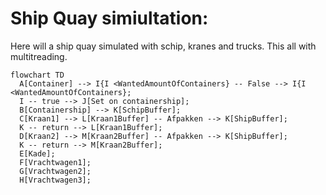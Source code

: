 # Ship Quay simiultation:

Here will a ship quay simulated with schip, kranes and trucks. This all with multitreading.

```mermaid
flowchart TD
  A[Container] --> I{I <WantedAmountOfContainers} -- False --> I{I <WantedAmountOfContainers};
  I -- true --> J[Set on containership];
  B[Containership] --> K[SchipBuffer];
  C[Kraan1] --> L[Kraan1Buffer] -- Afpakken --> K[ShipBuffer];
  K -- return --> L[Kraan1Buffer];
  D[Kraan2] --> M[Kraan2Buffer] -- Afpakken --> K[ShipBuffer];
  K -- return --> M[Kraan2Buffer];
  E[Kade];
  F[Vrachtwagen1];
  G[Vrachtwagen2];
  H[Vrachtwagen3];
```
